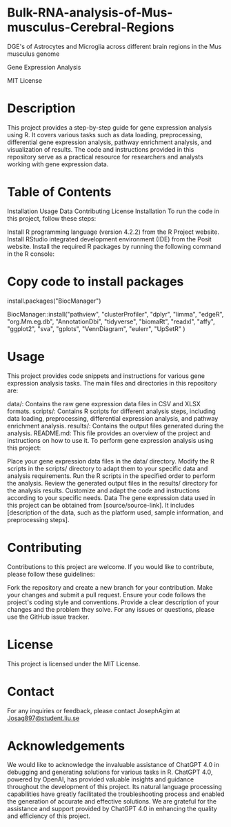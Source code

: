 # Bulk-RNA-analysis-of-Mus-musculus-Cerebral-Regions
DGE's of Astrocytes and Microglia across different brain regions in the Mus musculus genome 

Gene Expression Analysis

MIT License

# Description
This project provides a step-by-step guide for gene expression analysis using R. It covers various tasks such as data loading, preprocessing, differential gene expression analysis, pathway enrichment analysis,
and visualization of results. The code and instructions provided in this repository serve as a practical resource for researchers and analysts working with gene expression data.

# Table of Contents
Installation
Usage
Data
Contributing
License
Installation
To run the code in this project, follow these steps:

Install R programming language (version 4.2.2) from the R Project website.
Install RStudio integrated development environment (IDE) from the Posit website.
Install the required R packages by running the following command in the R console:

# Copy code to install packages
install.packages("BiocManager")

BiocManager::install("pathview",
"clusterProfiler",
"dplyr",
"limma",
"edgeR",
"org.Mm.eg.db",
"AnnotationDbi",
"tidyverse",
"biomaRt",
"readxl",
"affy",
"ggplot2",
"sva",
"gplots",
"VennDiagram",
"eulerr",
"UpSetR"
)

# Usage
This project provides code snippets and instructions for various gene expression analysis tasks. The main files and directories in this repository are:

data/: Contains the raw gene expression data files in CSV and XLSX formats.
scripts/: Contains R scripts for different analysis steps, including data loading, preprocessing, differential expression analysis, and pathway enrichment analysis.
results/: Contains the output files generated during the analysis.
README.md: This file provides an overview of the project and instructions on how to use it.
To perform gene expression analysis using this project:

Place your gene expression data files in the data/ directory.
Modify the R scripts in the scripts/ directory to adapt them to your specific data and analysis requirements.
Run the R scripts in the specified order to perform the analysis.
Review the generated output files in the results/ directory for the analysis results.
Customize and adapt the code and instructions according to your specific needs.
Data
The gene expression data used in this project can be obtained from [source/source-link]. It includes [description of the data, such as the platform used, sample information, and preprocessing steps].

# Contributing
Contributions to this project are welcome. If you would like to contribute, please follow these guidelines:

Fork the repository and create a new branch for your contribution.
Make your changes and submit a pull request.
Ensure your code follows the project's coding style and conventions.
Provide a clear description of your changes and the problem they solve.
For any issues or questions, please use the GitHub issue tracker.

# License
This project is licensed under the MIT License.

# Contact
For any inquiries or feedback, please contact JosephAgim at Josag897@student.liu.se

# Acknowledgements
We would like to acknowledge the invaluable assistance of ChatGPT 4.0 in debugging and generating solutions for various tasks in R. 
ChatGPT 4.0, powered by OpenAI, has provided valuable insights and guidance throughout the development of this project. 
Its natural language processing capabilities have greatly facilitated the troubleshooting process and enabled the generation of accurate and effective solutions.
We are grateful for the assistance and support provided by ChatGPT 4.0 in enhancing the quality and efficiency of this project.
